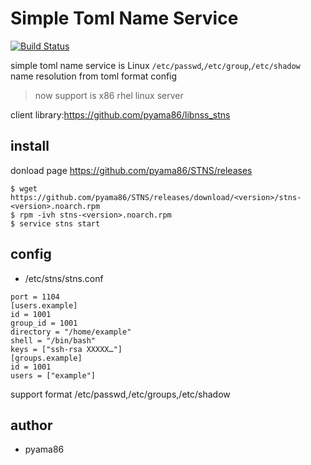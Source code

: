 # Simple Toml Name Service
[![Build Status](https://travis-ci.org/pyama86/STNS.svg?branch=master)](https://travis-ci.org/pyama86/STNS)

simple toml name service is Linux `/etc/passwd`,`/etc/group`,`/etc/shadow` name resolution from toml format config
> now support is x86 rhel linux server

client library:https://github.com/pyama86/libnss_stns

## install
donload page <https://github.com/pyama86/STNS/releases>
```
$ wget https://github.com/pyama86/STNS/releases/download/<version>/stns-<version>.noarch.rpm
$ rpm -ivh stns-<version>.noarch.rpm
$ service stns start
```

## config
* /etc/stns/stns.conf
```
port = 1104
[users.example]
id = 1001
group_id = 1001
directory = "/home/example"
shell = "/bin/bash"
keys = ["ssh-rsa XXXXX…"]
[groups.example]
id = 1001
users = ["example"]
```
support format /etc/passwd,/etc/groups,/etc/shadow

## author
* pyama86
